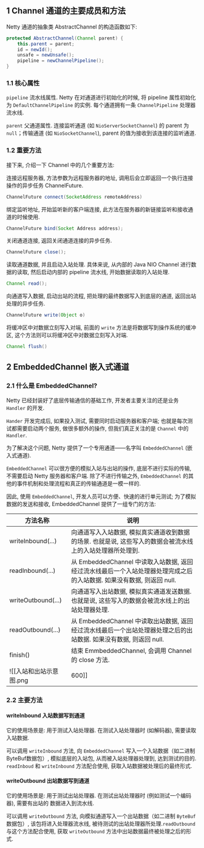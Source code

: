 ## 1 Channel 通道的主要成员和方法

Netty 通道的抽象类 AbstractChannel 的构造函数如下: 

```java
protected AbstractChannel(Channel parent) {  
    this.parent = parent;  
    id = newId();  
    unsafe = newUnsafe();  
    pipeline = newChannelPipeline();  
}
```

### 1.1 核心属性

`pipeline` 流水线属性. Netty 在对通道进行初始化的时候, 将 pipeline 属性初始化为 `DefaultChannelPipeline` 的实例. 每个通道拥有一条 `ChannelPipeline` 处理器流水线. 

`parent` 父通道属性. 连接监听通道 (如 `NioServerSocketChannel`) 的 parent 为 `null`；传输通道 (如 `NioSocketChannel`), parent 的值为接收到该连接的监听通道. 

### 1.2 重要方法

接下来, 介绍一下 Channel 中的几个重要方法: 

连接远程服务器, 方法参数为远程服务器的地址, 调用后会立即返回一个执行连接操作的异步任务 ChannelFuture.

```java
ChannelFuture connect(SocketAddress remoteAddress)
```

绑定监听地址, 开始监听新的客户端连接, 此方法在服务器的新链接监听和接收通道的时候使用.

```java
ChannelFuture bind(Socket Address address);
```

关闭通道连接, 返回关闭通道连接的异步任务.

```java
ChannelFuture close();
```

读取通道数据, 并且启动入站处理.  具体来说, 从内部的 Java NIO Channel 进行数据的读取, 然后启动内部的 pipeline 流水线, 开始数据读取的入站处理.

```java
Channel read();
```

向通道写入数据, 启动出站的流程, 把处理的最终数据写入到底层的通道, 返回出站处理的异步任务.

```java
ChannelFuture write(Object o)
```

将缓冲区中对数据立刻写入对端, 前面的 `write` 方法是将数据写到操作系统的缓冲区, 这个方法则可以将缓冲区中对数据立刻写入对端.

```java
Channel flush()
```

## 2 EmbeddedChannel 嵌入式通道

### 2.1 什么是 EmbeddedChannel?

Netty 已经封装好了底层传输通信的基础工作, 开发者主要关注的还是业务 `Handler` 的开发. 

`Hander` 开发完成后, 如果投入测试, 需要同时启动服务器和客户端; 也就是每次测试都需要启动两个服务, 做很多额外的操作, 但我们真正关注的是 `Channel` 中的 `Handler`.

为了解决这个问题, Netty 提供了一个专用通道——名字叫 `EmbeddedChannel` (嵌入式通道). 

`EmbeddedChannel` 可以很方便的模拟入站与出站的操作, 底层不进行实际的传输, 不需要启动 Netty 服务器和客户端. 除了不进行传输之外, `EmbeddedChannel` 的其他的事件机制和处理流程和真正的传输通道是一模一样的. 

因此, 使用 `EmbeddedChannel`, 开发人员可以方便、快速的进行单元测试; 为了模拟数据的发送和接收, EmbeddedChannel 提供了一组专门的方法: 

| 方法名称               | 说明                                                                     |
| ------------------ | ---------------------------------------------------------------------- |
| writeInbound(...)  | 向通道写入入站数据, 模拟真实通道收到数据的场景. 也就是说, 这些写入的数据会被流水线上的入站处理器所处理到.                   |
| readInbound(...)   | 从 EmbeddedChannel 中读取入站数据, 返回经过流水线最后一个入站处理器处理完成之后的入站数据. 如果没有数据, 则返回 null.  |
| writeOutbound(...) | 向通道写入出站数据, 模拟真实通道发送数据. 也就是说, 这些写入的数据会被流水线上的出站处理器处理. <br>                   |
| readOutbound(...)  | 从 EmbeddedChannel 中读取出站数据, 返回经过流水线最后一个出站处理器处理之后的出站数据. 如果没有数据, 则返回 null.    |
| finish()           | 结束 EmmbeddedChannel, 会调用 Channel 的 close 方法.                             |
![[入站和出站示意图.png|600]]

### 2.2 主要方法

#### writeInbound 入站数据写到通道

它的使用场景是: 用于测试入站处理器. 在测试入站处理器时 (如解码器), 需要读取入站数据. 

可以调用 `writeInbound` 方法, 向 `EmbeddedChannel` 写入一个入站数据（如二进制ByteBuf数据包）, 模拟底层的入站包, 从而被入站处理器处理到, 达到测试的目的. `readInboud` 和 `writeInbound` 方法配合使用, 获取入站数据被处理后的最终形式. 

#### writeOutbound 出站数据写到通道

它的使用场景是: 用于测试出站处理器. 在测试出站处理器时 (例如测试一个编码器), 需要有出站的 数据进入到流水线. 

可以调用 `writeOutbound` 方法, 向模拟通道写入一个出站数据（如二进制 `ByteBuf` 数据包）, 该包将进入处理器流水线, 被待测试的出站处理器所处理.`readOutbound` 与这个方法配合使用, 获取 `writeOutbound` 方法中出站数据最终被处理之后的形式. 